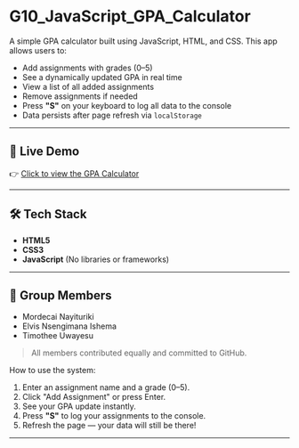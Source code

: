 # G10_JavaScript_GPA_Calculator

A simple GPA calculator built using JavaScript, HTML, and CSS. This app allows users to:

- Add assignments with grades (0–5)
- See a dynamically updated GPA in real time
- View a list of all added assignments
- Remove assignments if needed
- Press **"S"** on your keyboard to log all data to the console
- Data persists after page refresh via `localStorage`

---

## 🚀 Live Demo

👉 [Click to view the GPA Calculator](https://Nkennyelvis.github.io/G10_JavaScript_GPA_Calculator/)

---

## 🛠 Tech Stack

- **HTML5**
- **CSS3**
- **JavaScript** (No libraries or frameworks)

---

## 👥 Group Members

- Mordecai Nayituriki
- Elvis Nsengimana Ishema
- Timothee Uwayesu


> All members contributed equally and committed to GitHub.

How to use the system:

1. Enter an assignment name and a grade (0–5).
2. Click "Add Assignment" or press Enter.
3. See your GPA update instantly.
4. Press **"S"** to log your assignments to the console.
5. Refresh the page — your data will still be there!
   
---
